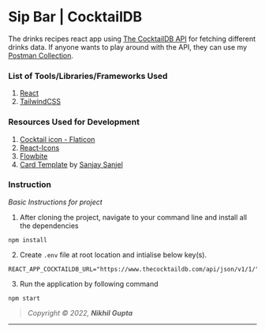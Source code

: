 # Sip Bar | CocktailDB

The drinks recipes react app using [The CocktailDB API](https://www.thecocktaildb.com/api.php) for fetching different drinks data. If anyone wants to play around with the API, they can use my [Postman Collection](https://www.getpostman.com/collections/2ad0ca409f240ec68977).

### List of Tools/Libraries/Frameworks Used

1. [React](https://reactjs.org/)
2. [TailwindCSS](https://tailwindcss.com/)

### Resources Used for Development

1. [Cocktail icon - Flaticon](https://www.flaticon.com/free-icons/cocktail)
2. [React-Icons](https://react-icons.github.io/react-icons)
3. [Flowbite](https://flowbite.com/)
4. [Card Template](https://ordinarycoders.com/blog/article/17-tailwindcss-cards) by [Sanjay Sanjel](https://codepen.io/sanjaysanjel)

### Instruction

_Basic Instructions for project_

1. After cloning the project, navigate to your command line and install all the dependencies

```
npm install
```

2. Create `.env` file at root location and intialise below key(s).

```
REACT_APP_COCKTAILDB_URL="https://www.thecocktaildb.com/api/json/v1/1/"
```

3. Run the application by following command

```
npm start
```

> _Copyright © 2022, **Nikhil Gupta**_

---
